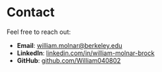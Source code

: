 # Contact

Feel free to reach out:

- **Email**: [william.molnar@berkeley.edu](mailto:william.molnar@berkeley.edu)
- **LinkedIn**: [linkedin.com/in/william-molnar-brock](https://linkedin.com/in/william-molnar-brock)
- **GitHub**: [github.com/William040802](https://github.com/William040802)
